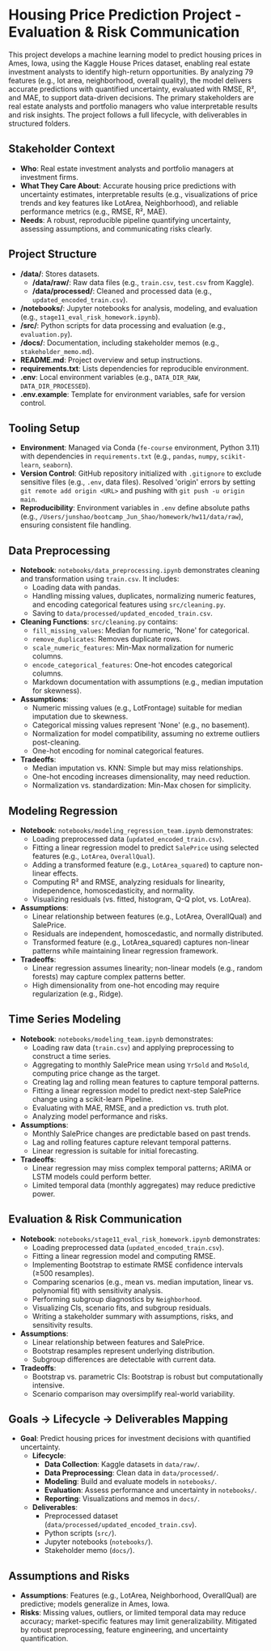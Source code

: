 # Housing Price Prediction Project - Evaluation & Risk Communication

This project develops a machine learning model to predict housing prices in Ames, Iowa, using the Kaggle House Prices dataset, enabling real estate investment analysts to identify high-return opportunities. By analyzing 79 features (e.g., lot area, neighborhood, overall quality), the model delivers accurate predictions with quantified uncertainty, evaluated with RMSE, R², and MAE, to support data-driven decisions. The primary stakeholders are real estate analysts and portfolio managers who value interpretable results and risk insights. The project follows a full lifecycle, with deliverables in structured folders.

## Stakeholder Context
- **Who**: Real estate investment analysts and portfolio managers at investment firms.
- **What They Care About**: Accurate housing price predictions with uncertainty estimates, interpretable results (e.g., visualizations of price trends and key features like LotArea, Neighborhood), and reliable performance metrics (e.g., RMSE, R², MAE).
- **Needs**: A robust, reproducible pipeline quantifying uncertainty, assessing assumptions, and communicating risks clearly.

## Project Structure
- **/data/**: Stores datasets.
  - **/data/raw/**: Raw data files (e.g., `train.csv`, `test.csv` from Kaggle).
  - **/data/processed/**: Cleaned and processed data (e.g., `updated_encoded_train.csv`).
- **/notebooks/**: Jupyter notebooks for analysis, modeling, and evaluation (e.g., `stage11_eval_risk_homework.ipynb`).
- **/src/**: Python scripts for data processing and evaluation (e.g., `evaluation.py`).
- **/docs/**: Documentation, including stakeholder memos (e.g., `stakeholder_memo.md`).
- **README.md**: Project overview and setup instructions.
- **requirements.txt**: Lists dependencies for reproducible environment.
- **.env**: Local environment variables (e.g., `DATA_DIR_RAW`, `DATA_DIR_PROCESSED`).
- **.env.example**: Template for environment variables, safe for version control.

## Tooling Setup
- **Environment**: Managed via Conda (`fe-course` environment, Python 3.11) with dependencies in `requirements.txt` (e.g., `pandas`, `numpy`, `scikit-learn`, `seaborn`).
- **Version Control**: GitHub repository initialized with `.gitignore` to exclude sensitive files (e.g., `.env`, data files). Resolved 'origin' errors by setting `git remote add origin <URL>` and pushing with `git push -u origin main`.
- **Reproducibility**: Environment variables in `.env` define absolute paths (e.g., `/Users/junshao/bootcamp_Jun_Shao/homework/hw11/data/raw`), ensuring consistent file handling.

## Data Preprocessing
- **Notebook**: `notebooks/data_preprocessing.ipynb` demonstrates cleaning and transformation using `train.csv`. It includes:
  - Loading data with pandas.
  - Handling missing values, duplicates, normalizing numeric features, and encoding categorical features using `src/cleaning.py`.
  - Saving to `data/processed/updated_encoded_train.csv`.
- **Cleaning Functions**: `src/cleaning.py` contains:
  - `fill_missing_values`: Median for numeric, 'None' for categorical.
  - `remove_duplicates`: Removes duplicate rows.
  - `scale_numeric_features`: Min-Max normalization for numeric columns.
  - `encode_categorical_features`: One-hot encodes categorical columns.
  - Markdown documentation with assumptions (e.g., median imputation for skewness).
- **Assumptions**:
  - Numeric missing values (e.g., LotFrontage) suitable for median imputation due to skewness.
  - Categorical missing values represent 'None' (e.g., no basement).
  - Normalization for model compatibility, assuming no extreme outliers post-cleaning.
  - One-hot encoding for nominal categorical features.
- **Tradeoffs**:
  - Median imputation vs. KNN: Simple but may miss relationships.
  - One-hot encoding increases dimensionality, may need reduction.
  - Normalization vs. standardization: Min-Max chosen for simplicity.

## Modeling Regression
- **Notebook**: `notebooks/modeling_regression_team.ipynb` demonstrates:
  - Loading preprocessed data (`updated_encoded_train.csv`).
  - Fitting a linear regression model to predict `SalePrice` using selected features (e.g., `LotArea`, `OverallQual`).
  - Adding a transformed feature (e.g., `LotArea_squared`) to capture non-linear effects.
  - Computing R² and RMSE, analyzing residuals for linearity, independence, homoscedasticity, and normality.
  - Visualizing residuals (vs. fitted, histogram, Q-Q plot, vs. LotArea).
- **Assumptions**:
  - Linear relationship between features (e.g., LotArea, OverallQual) and SalePrice.
  - Residuals are independent, homoscedastic, and normally distributed.
  - Transformed feature (e.g., LotArea_squared) captures non-linear patterns while maintaining linear regression framework.
- **Tradeoffs**:
  - Linear regression assumes linearity; non-linear models (e.g., random forests) may capture complex patterns better.
  - High dimensionality from one-hot encoding may require regularization (e.g., Ridge).

## Time Series Modeling
- **Notebook**: `notebooks/modeling_team.ipynb` demonstrates:
  - Loading raw data (`train.csv`) and applying preprocessing to construct a time series.
  - Aggregating to monthly SalePrice mean using `YrSold` and `MoSold`, computing price change as the target.
  - Creating lag and rolling mean features to capture temporal patterns.
  - Fitting a linear regression model to predict next-step SalePrice change using a scikit-learn Pipeline.
  - Evaluating with MAE, RMSE, and a prediction vs. truth plot.
  - Analyzing model performance and risks.
- **Assumptions**:
  - Monthly SalePrice changes are predictable based on past trends.
  - Lag and rolling features capture relevant temporal patterns.
  - Linear regression is suitable for initial forecasting.
- **Tradeoffs**:
  - Linear regression may miss complex temporal patterns; ARIMA or LSTM models could perform better.
  - Limited temporal data (monthly aggregates) may reduce predictive power.

## Evaluation & Risk Communication
- **Notebook**: `notebooks/stage11_eval_risk_homework.ipynb` demonstrates:
  - Loading preprocessed data (`updated_encoded_train.csv`).
  - Fitting a linear regression model and computing RMSE.
  - Implementing Bootstrap to estimate RMSE confidence intervals (≥500 resamples).
  - Comparing scenarios (e.g., mean vs. median imputation, linear vs. polynomial fit) with sensitivity analysis.
  - Performing subgroup diagnostics by `Neighborhood`.
  - Visualizing CIs, scenario fits, and subgroup residuals.
  - Writing a stakeholder summary with assumptions, risks, and sensitivity results.
- **Assumptions**:
  - Linear relationship between features and SalePrice.
  - Bootstrap resamples represent underlying distribution.
  - Subgroup differences are detectable with current data.
- **Tradeoffs**:
  - Bootstrap vs. parametric CIs: Bootstrap is robust but computationally intensive.
  - Scenario comparison may oversimplify real-world variability.

## Goals → Lifecycle → Deliverables Mapping
- **Goal**: Predict housing prices for investment decisions with quantified uncertainty.
  - **Lifecycle**:
    - **Data Collection**: Kaggle datasets in `data/raw/`.
    - **Data Preprocessing**: Clean data in `data/processed/`.
    - **Modeling**: Build and evaluate models in `notebooks/`.
    - **Evaluation**: Assess performance and uncertainty in `notebooks/`.
    - **Reporting**: Visualizations and memos in `docs/`.
  - **Deliverables**:
    - Preprocessed dataset (`data/processed/updated_encoded_train.csv`).
    - Python scripts (`src/`).
    - Jupyter notebooks (`notebooks/`).
    - Stakeholder memo (`docs/`).

## Assumptions and Risks
- **Assumptions**: Features (e.g., LotArea, Neighborhood, OverallQual) are predictive; models generalize in Ames, Iowa.
- **Risks**: Missing values, outliers, or limited temporal data may reduce accuracy; market-specific features may limit generalizability. Mitigated by robust preprocessing, feature engineering, and uncertainty quantification.
